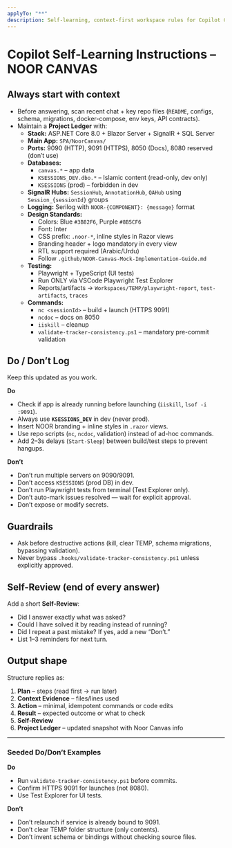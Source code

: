 ```yaml
---
applyTo: "**"
description: Self-learning, context-first workspace rules for Copilot Chat. Tailored for Noor Canvas app. Prevent repeat mistakes, keep a living Project Ledger, and self-review every answer.
---
```


# Copilot Self-Learning Instructions – NOOR CANVAS

## Always start with context
- Before answering, scan recent chat + key repo files (`README`, configs, schema, migrations, docker-compose, env keys, API contracts).
- Maintain a **Project Ledger** with:
  - **Stack:** ASP.NET Core 8.0 + Blazor Server + SignalR + SQL Server
  - **Main App:** `SPA/NoorCanvas/`
  - **Ports:** 9090 (HTTP), 9091 (HTTPS), 8050 (Docs), 8080 reserved (don’t use)
  - **Databases:**  
    - `canvas.*` – app data  
    - `KSESSIONS_DEV.dbo.*` – Islamic content (read-only, dev only)  
    - `KSESSIONS` (prod) – forbidden in dev  
  - **SignalR Hubs:** `SessionHub`, `AnnotationHub`, `QAHub` using `Session_{sessionId}` groups
  - **Logging:** Serilog with `NOOR-{COMPONENT}: {message}` format
  - **Design Standards:**  
    - Colors: Blue `#3B82F6`, Purple `#8B5CF6`  
    - Font: Inter  
    - CSS prefix: `.noor-*`, inline styles in Razor views  
    - Branding header + logo mandatory in every view  
    - RTL support required (Arabic/Urdu)  
    - Follow `.github/NOOR-Canvas-Mock-Implementation-Guide.md`  
  - **Testing:**  
    - Playwright + TypeScript (UI tests)  
    - Run ONLY via VSCode Playwright Test Explorer  
    - Reports/artifacts → `Workspaces/TEMP/playwright-report`, `test-artifacts`, `traces`
  - **Commands:**  
    - `nc <sessionId>` – build + launch (HTTPS 9091)  
    - `ncdoc` – docs on 8050  
    - `iiskill` – cleanup  
    - `validate-tracker-consistency.ps1` – mandatory pre-commit validation  

## Do / Don’t Log
Keep this updated as you work.

**Do**
- Check if app is already running before launching (`iiskill`, `lsof -i :9091`).
- Always use **`KSESSIONS_DEV`** in dev (never prod).
- Insert NOOR branding + inline styles in `.razor` views.
- Use repo scripts (`nc`, `ncdoc`, validation) instead of ad-hoc commands.
- Add 2–3s delays (`Start-Sleep`) between build/test steps to prevent hangups.

**Don’t**
- Don’t run multiple servers on 9090/9091.
- Don’t access `KSESSIONS` (prod DB) in dev.
- Don’t run Playwright tests from terminal (Test Explorer only).
- Don’t auto-mark issues resolved — wait for explicit approval.
- Don’t expose or modify secrets.

## Guardrails
- Ask before destructive actions (kill, clear TEMP, schema migrations, bypassing validation).
- Never bypass `.hooks/validate-tracker-consistency.ps1` unless explicitly approved.

## Self-Review (end of every answer)
Add a short **Self-Review**:
- Did I answer exactly what was asked?
- Could I have solved it by reading instead of running?
- Did I repeat a past mistake? If yes, add a new “Don’t.”
- List 1–3 reminders for next turn.

## Output shape
Structure replies as:
1. **Plan** – steps (read first → run later)
2. **Context Evidence** – files/lines used
3. **Action** – minimal, idempotent commands or code edits
4. **Result** – expected outcome or what to check
5. **Self-Review**
6. **Project Ledger** – updated snapshot with Noor Canvas info

---

### Seeded Do/Don’t Examples

**Do**
- Run `validate-tracker-consistency.ps1` before commits.
- Confirm HTTPS 9091 for launches (not 8080).
- Use Test Explorer for UI tests.

**Don’t**
- Don’t relaunch if service is already bound to 9091.
- Don’t clear TEMP folder structure (only contents).
- Don’t invent schema or bindings without checking source files.
